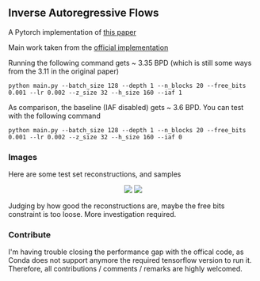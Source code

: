 ## Inverse Autoregressive Flows 

A Pytorch implementation of [this paper](https://arxiv.org/abs/1606.04934)

Main work taken from the [official implementation](https://github.com/openai/iaf)

Running the following command gets ~ 3.35 BPD (which is still some ways from the 3.11 in the original paper)

```
python main.py --batch_size 128 --depth 1 --n_blocks 20 --free_bits 0.001 --lr 0.002 --z_size 32 --h_size 160 --iaf 1
```

As comparison, the baseline (IAF disabled) gets ~ 3.6 BPD. You can test with the following command 
```
python main.py --batch_size 128 --depth 1 --n_blocks 20 --free_bits 0.001 --lr 0.002 --z_size 32 --h_size 160 --iaf 0
```


### Images
Here are some test set reconstructions, and samples 
<p align="center">
<img src="https://github.com/pclucas14/iaf-vae/blob/master/images/test_99.png">
<img src="https://github.com/pclucas14/iaf-vae/blob/master/images/sample_999.png">
</p>
Judging by how good the reconstructions are,  maybe the free bits constraint is too loose. More investigation required.

### Contribute
I'm having trouble closing the performance gap with the offical code, as Conda does not support anymore the required tensorflow version to run it. Therefore, all contributions / comments / remarks are highly welcomed. 


